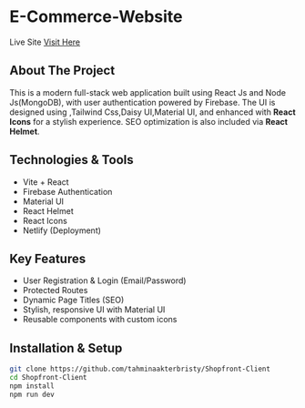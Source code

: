# E-Commerce-Website
Live Site  [Visit Here](https://assaignment-10-1c679.web.app/)

## About The Project

This is a modern full-stack web application built using React Js and Node Js(MongoDB), with user authentication powered by Firebase. 
The UI is designed using ,Tailwind Css,Daisy UI,Material UI, and enhanced with **React Icons** for a stylish experience. SEO optimization is also included via **React Helmet**.

## Technologies & Tools

-  Vite + React
-  Firebase Authentication
-  Material UI
-  React Helmet
- React Icons
-  Netlify (Deployment)

## Key Features

- User Registration & Login (Email/Password)
- Protected Routes
- Dynamic Page Titles (SEO)
- Stylish, responsive UI with Material UI
- Reusable components with custom icons



## Installation & Setup

```bash
git clone https://github.com/tahminaakterbristy/Shopfront-Client
cd Shopfront-Client
npm install
npm run dev
